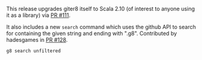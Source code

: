 This release upgrades giter8 itself to Scala 2.10 (of interest to
anyone using it as a library) via [PR #111][111].

It also includes a new `search` command which uses the github API to
search for containing the given string and ending with
".g8". Contributed by hadesgames in [PR #128][128].

    g8 search unfiltered

[111]: https://github.com/n8han/giter8/pull/111
[128]: https://github.com/n8han/giter8/pull/128
